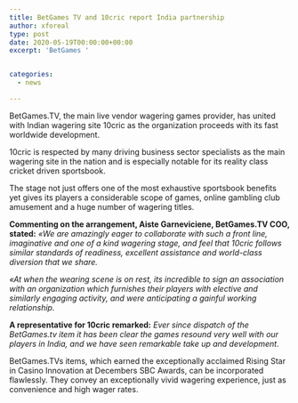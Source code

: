 ```yaml
---
title: BetGames TV and 10cric report India partnership
author: xforeal 
type: post
date: 2020-05-19T00:00:00+00:00
excerpt: 'BetGames '


categories:
  - news

---
```

BetGames.TV, the main live vendor wagering games provider, has united with Indian wagering site 10cric as the organization proceeds with its fast worldwide development. 

10cric is respected by many driving business sector specialists as the main wagering site in the nation and is especially notable for its reality class cricket driven sportsbook. 

The stage not just offers one of the most exhaustive sportsbook benefits yet gives its players a considerable scope of games, online gambling club amusement and a huge number of wagering titles. 

**Commenting on the arrangement, Aiste Garneviciene, BetGames.TV COO, stated:** _&#171;We are amazingly eager to collaborate with such a front line, imaginative and one of a kind wagering stage, and feel that 10cric follows similar standards of readiness, excellent assistance and world-class diversion that we share._ 

_&#171;At when the wearing scene is on rest, its incredible to sign an association with an organization which furnishes their players with elective and similarly engaging activity, and were anticipating a gainful working relationship._ 

**A representative for 10cric remarked:** _Ever since dispatch of the BetGames.tv item it has been clear the games resound very well with our players in India, and we have seen remarkable take up and development._ 

BetGames.TVs items, which earned the exceptionally acclaimed Rising Star in Casino Innovation at Decembers SBC Awards, can be incorporated flawlessly. They convey an exceptionally vivid wagering experience, just as convenience and high wager rates.